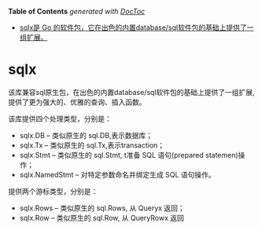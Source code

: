 <!-- START doctoc generated TOC please keep comment here to allow auto update -->
<!-- DON'T EDIT THIS SECTION, INSTEAD RE-RUN doctoc TO UPDATE -->
**Table of Contents**  *generated with [DocToc](https://github.com/thlorenz/doctoc)*

- [sqlx是 Go 的软件包，它在出色的内置database/sql软件包的基础上提供了一组扩展。](#sqlx%E6%98%AF-go-%E7%9A%84%E8%BD%AF%E4%BB%B6%E5%8C%85%E5%AE%83%E5%9C%A8%E5%87%BA%E8%89%B2%E7%9A%84%E5%86%85%E7%BD%AEdatabasesql%E8%BD%AF%E4%BB%B6%E5%8C%85%E7%9A%84%E5%9F%BA%E7%A1%80%E4%B8%8A%E6%8F%90%E4%BE%9B%E4%BA%86%E4%B8%80%E7%BB%84%E6%89%A9%E5%B1%95)

<!-- END doctoc generated TOC please keep comment here to allow auto update -->

# sqlx

该库兼容sql原生包，在出色的内置database/sql软件包的基础上提供了一组扩展,提供了更为强大的、优雅的查询、插入函数。

该库提供四个处理类型，分别是：

- sqlx.DB – 类似原生的 sql.DB,表示数据库；
- sqlx.Tx – 类似原生的 sql.Tx,表示transaction；
- sqlx.Stmt – 类似原生的 sql.Stmt, t准备 SQL 语句(prepared statemen)操作；
- sqlx.NamedStmt – 对特定参数命名并绑定生成 SQL 语句操作。

提供两个游标类型，分别是：

- sqlx.Rows – 类似原生的 sql.Rows, 从 Queryx 返回；
- sqlx.Row  – 类似原生的 sql.Row, 从 QueryRowx 返回